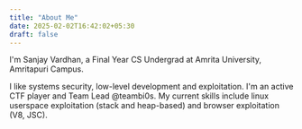 ```yaml
---
title: "About Me"
date: 2025-02-02T16:42:02+05:30
draft: false
---
```


I'm Sanjay Vardhan, a Final Year CS Undergrad at Amrita University, Amritapuri Campus.

I like systems security, low-level development and exploitation. I'm an active CTF player and Team Lead @teambi0s. My current skills include linux userspace exploitation (stack and heap-based) and browser exploitation (V8, JSC).
